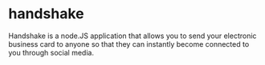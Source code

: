 # handshake
Handshake is a node.JS application that allows you to send your electronic business card to anyone so that they can instantly become connected to you through social media. 
